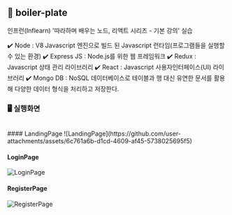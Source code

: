 ## 📁 boiler-plate
인프런(Inflearn) '따라하며 배우는 노드, 리액트 시리즈 - 기본 강의' 실습

✔️ Node       : V8 Javascript 엔진으로 빌드 된 Javascript 런타임(프로그램들을 실행할 수 있는 환경)
✔️ Express JS : Node.js를 위한 웹 프레임워크
✔️ Redux      : Javascript 상태 관리 라이브러리
✔️ React      : Javascript 사용자인터페이스(UI) 라이브러리
✔️ Mongo DB   : NoSQL 데이터베이스로 테이블과 행 대신 유연한 문서를 활용해 다양한 데이터 형식을 처리하고 저장한다.

### 🖥 실행화면
<br>
#### LandingPage
![LandingPage](https://github.com/user-attachments/assets/6c761a6b-d1cd-4609-af45-5738025695f5)


#### LoginPage
![LoginPage](https://github.com/user-attachments/assets/8f0e6b7b-3d42-43d4-8b3f-7edb0128b171)


#### RegisterPage
![RegisterPage](https://github.com/user-attachments/assets/0f01f214-1f12-4736-998a-43166d7c603c)
